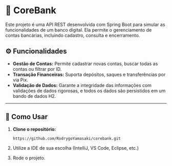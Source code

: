 # 🏦 CoreBank

Este projeto é uma API REST desenvolvida com Spring Boot para simular as funcionalidades de um banco digital. Ela permite o gerenciamento de contas bancárias, incluindo cadastro, consulta e encerramento.

## ⚙️ Funcionalidades

- **Gestão de Contas:** Permite cadastrar novas contas, buscar todas as contas ou filtrar por ID.
- **Transação Financeiras:** Suporta depósitos, saques e transferências por via Pix.
- **Validação de Dados:** Garante a integridade das informações com validações de dados rigorosas, e todos os dados são persistidos em um bando de dados H2.

---

## 🚀 Como Usar

1. **Clone o repositório:**

   ```bash
   https://github.com/RodrygoYamasaki/corebank.git
   ```

2. Utilize a IDE de sua escolha (IntelliJ, VS Code, Eclipse, etc.)
3. Rode o projeto.
